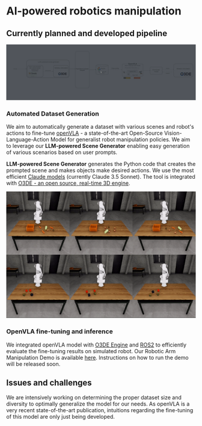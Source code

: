 # AI-powered robotics manipulation

## Currently planned and developed pipeline

![pipeline](imgs/openvla_diagram.gif)

### **Automated Dataset Generation**

We aim to automatically generate a dataset with various scenes and robot's actions to fine-tune [openVLA](https://openvla.github.io/) - a state-of-the-art Open-Source Vision-Language-Action Model for generalist robot manipulation policies. We aim to leverage our **LLM-powered Scene Generator** enabling easy generation of various scenarios based on user prompts.

**LLM-powered Scene Generator** generates the Python code that creates the prompted scene and makes objects make desired actions. We use the most efficient [Claude models](https://www.anthropic.com/claude) (currently Claude 3.5 Sonnet). The tool is integrated with [O3DE - an open source, real-time 3D engine](https://o3de.org/industries/robotics-and-simulations/).

![manipulation_examples](imgs/manipulation_demo.gif)

### OpenVLA fine-tuning and inference

We integrated openVLA model with [O3DE Engine](https://o3de.org/industries/robotics-and-simulations/) and [ROS2](https://github.com/ros2) to efficiently evaluate the fine-tuning results on simulated robot. Our Robotic Arm Manipulation Demo is available [here](https://github.com/RobotecAI/rai-manipulation-demo). Instructions on how to run the demo will be released soon.

## Issues and challenges

We are intensively working on determining the proper dataset size and diversity to optimally generalize the model for our needs. As openVLA is a very recent state-of-the-art publication, intuitions regarding the fine-tuning of this model are only just being developed.
